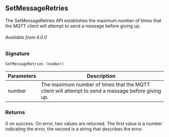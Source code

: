 ## SetMessageRetries

The SetMessageRetries API establishes the maximum number of times that the MQTT client will attempt to send a message before giving up.


###### Available from 4.0.0


### Signature

`SetMessageRetries (number)`


| Parameters | Description                                                                                       |
| ---------- | ------------------------------------------------------------------------------------------------- |
| number     | The maximum number of times that the MQTT client will attempt to send a message before giving up. |


### Returns

0 on success.  On error, two values are returned.  The first value is a number indicating the error, the second is a string that describes the error.
